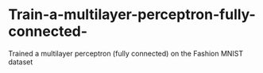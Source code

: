 # Train-a-multilayer-perceptron-fully-connected-
Trained a multilayer perceptron (fully connected) on the Fashion MNIST dataset 

